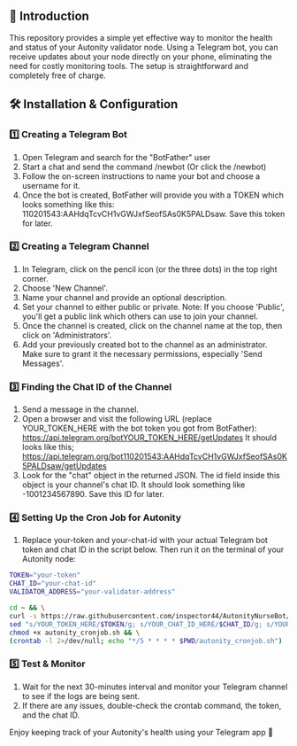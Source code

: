 ## 🚀 Introduction
This repository provides a simple yet effective way to monitor the health and status of your Autonity validator node. Using a Telegram bot, you can receive updates about your node directly on your phone, eliminating the need for costly monitoring tools. The setup is straightforward and completely free of charge.

## 🛠 Installation & Configuration

### 1️⃣ Creating a Telegram Bot
1. Open Telegram and search for the "BotFather" user 
2. Start a chat and send the command /newbot (Or click the /newbot)
3. Follow the on-screen instructions to name your bot and choose a username for it.
4. Once the bot is created, BotFather will provide you with a TOKEN which looks something like this: 110201543:AAHdqTcvCH1vGWJxfSeofSAs0K5PALDsaw. Save this token for later.

### 2️⃣ Creating a Telegram Channel
1. In Telegram, click on the pencil icon (or the three dots) in the top right corner.
2. Choose 'New Channel'.
3. Name your channel and provide an optional description.
4. Set your channel to either public or private. Note: If you choose 'Public', you'll get a public link which others can use to join your channel.
5. Once the channel is created, click on the channel name at the top, then click on 'Administrators'.
6. Add your previously created bot to the channel as an administrator. Make sure to grant it the necessary permissions, especially 'Send Messages'.

### 3️⃣ Finding the Chat ID of the Channel
1. Send a message in the channel.
2. Open a browser and visit the following URL (replace YOUR_TOKEN_HERE with the bot token you got from BotFather): https://api.telegram.org/botYOUR_TOKEN_HERE/getUpdates
It should looks like this; https://api.telegram.org/bot110201543:AAHdqTcvCH1vGWJxfSeofSAs0K5PALDsaw/getUpdates
4. Look for the "chat" object in the returned JSON. The id field inside this object is your channel's chat ID. It should look something like -1001234567890. Save this ID for later.

### 4️⃣ Setting Up the Cron Job for Autonity
1. Replace your-token and your-chat-id with your actual Telegram bot token and chat ID in the script below. Then run it on the terminal of your Autonity node:

```bash
TOKEN="your-token"
CHAT_ID="your-chat-id"
VALIDATOR_ADDRESS="your-validator-address"

cd ~ && \
curl -s https://raw.githubusercontent.com/inspector44/AutonityNurseBot/main/cronjob.sh | \
sed "s/YOUR_TOKEN_HERE/$TOKEN/g; s/YOUR_CHAT_ID_HERE/$CHAT_ID/g; s/YOUR_VALIDATOR_ADDRESS_HERE/$VALIDATOR_ADDRESS/g" > autonity_cronjob.sh && \
chmod +x autonity_cronjob.sh && \
(crontab -l 2>/dev/null; echo "*/5 * * * * $PWD/autonity_cronjob.sh") | crontab -
```


### 5️⃣ Test & Monitor
1. Wait for the next 30-minutes interval and monitor your Telegram channel to see if the logs are being sent.
2. If there are any issues, double-check the crontab command, the token, and the chat ID.

Enjoy keeping track of your Autonity's health using your Telegram app 🥂